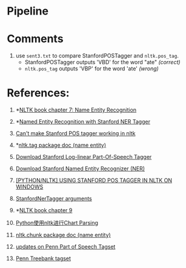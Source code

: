 # Pipeline


# Comments

1. use `sent3.txt` to compare StanfordPOSTagger and `nltk.pos_tag`.
    * StanfordPOSTagger outputs 'VBD' for the word "ate" *(correct)*
    * `nltk.pos_tag` outputs 'VBP' for the word 'ate' *(wrong)*




# References:

1. *[NLTK book chapter 7: Name Entity Recognition](http://www.nltk.org/book/ch07.html)

2. *[Named Entity Recognition with Stanford NER Tagger](https://pythonprogramming.net/named-entity-recognition-stanford-ner-tagger/)

3. [Can't make Stanford POS tagger working in nltk](https://stackoverflow.com/questions/34692987/cant-make-stanford-pos-tagger-working-in-nltk)

4. *[nltk.tag package doc (name entity)](http://www.nltk.org/api/nltk.tag.html?highlight=stanford%20pos%20tagger#nltk.tag.stanford.StanfordTagger)

5. [Download Stanford Log-linear Part-Of-Speech Tagger](https://nlp.stanford.edu/software/tagger.html)

6. [Download Stanford Named Entity Recognizer (NER)](https://nlp.stanford.edu/software/CRF-NER.html)

7. [[PYTHON/NLTK] USING STANFORD POS TAGGER IN NLTK ON WINDOWS](https://phitchuria.wordpress.com/2018/09/29/python-nltk-using-stanford-pos-tagger-in-nltk-on-windows/)

8. [StanfordNerTagger arguments](https://stackoverflow.com/questions/34037094/setting-nltk-with-stanford-nlp-both-stanfordnertagger-and-stanfordpostagger-fo)

9. *[NLTK book chapter 9](https://www.nltk.org/book/ch09.html)

10. [Python使用nltk进行Chart Parsing](https://lijiancheng0614.github.io/2015/10/25/2015_10_25_Python_nltk/)

11. [nltk.chunk package doc (name entity)](https://www.nltk.org/api/nltk.chunk.html)

12. [updates on Penn Part of Speech Tagset](https://cs.nyu.edu/grishman/jet/guide/PennPOS.html)

13. [Penn Treebank tagset](https://www.sketchengine.eu/penn-treebank-tagset/)